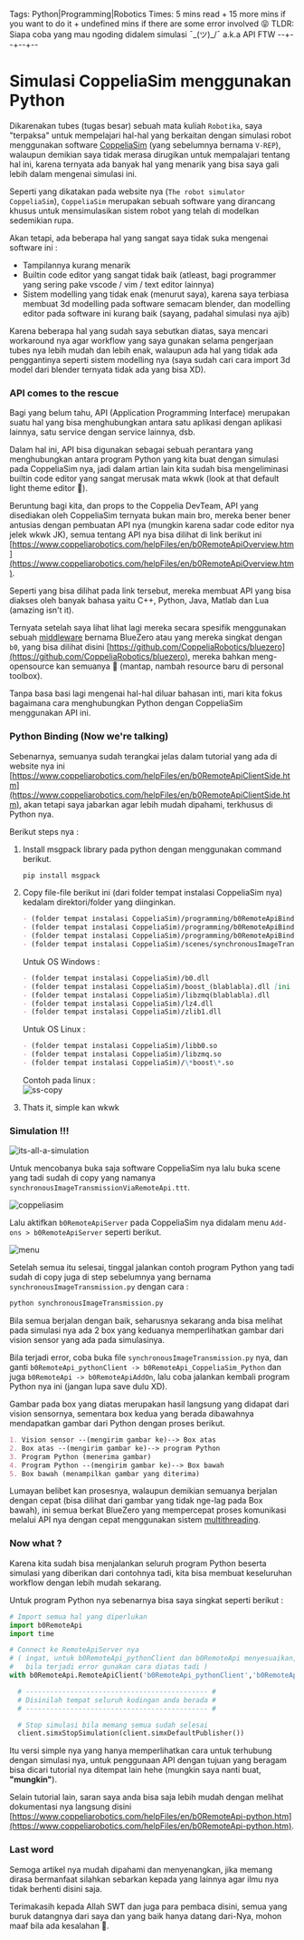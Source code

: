 Tags: Python|Programming|Robotics
Times: 5 mins read + 15 more mins if you want to do it + undefined mins if there are some error involved 😝
TLDR: Siapa coba yang mau ngoding didalem simulasi ¯\_(ツ)_/¯ a.k.a API FTW
--+--+--+--
# Simulasi CoppeliaSim menggunakan Python

Dikarenakan tubes (tugas besar) sebuah mata kuliah `Robotika`, saya "terpaksa" untuk mempelajari hal-hal yang berkaitan dengan simulasi robot menggunakan software [CoppeliaSim](https://www.coppeliarobotics.com/) (yang sebelumnya bernama `V-REP`), walaupun demikian saya tidak merasa dirugikan untuk mempalajari tentang hal ini, karena ternyata ada banyak hal yang menarik yang bisa saya gali lebih dalam mengenai simulasi ini.

Seperti yang dikatakan pada website nya (`The robot simulator CoppeliaSim`), `CoppeliaSim` merupakan sebuah software yang dirancang khusus untuk mensimulasikan sistem robot yang telah di modelkan sedemikian rupa.

Akan tetapi, ada beberapa hal yang sangat saya tidak suka mengenai software ini :  
- Tampilannya kurang menarik  
- Builtin code editor yang sangat tidak baik (atleast, bagi programmer yang sering pake vscode / vim / text editor lainnya)  
- Sistem modelling yang tidak enak (menurut saya), karena saya terbiasa membuat 3d modelling pada software semacam blender, dan modelling editor pada software ini kurang baik (sayang, padahal simulasi nya ajib)  

Karena beberapa hal yang sudah saya sebutkan diatas, saya mencari workaround nya agar workflow yang saya gunakan selama pengerjaan tubes nya lebih mudah dan lebih enak, walaupun ada hal yang tidak ada penggantinya seperti sistem modelling nya (saya sudah cari cara import 3d model dari blender ternyata tidak ada yang bisa XD).

### API comes to the rescue

Bagi yang belum tahu, API (Application Programming Interface) merupakan suatu hal yang bisa menghubungkan antara satu aplikasi dengan aplikasi lainnya, satu service dengan service lainnya, dsb.

Dalam hal ini, API bisa digunakan sebagai sebuah perantara yang menghubungkan antara program Python yang kita buat dengan simulasi pada CoppeliaSim nya, jadi dalam artian lain kita sudah bisa mengeliminasi builtin code editor yang sangat merusak mata wkwk (look at that default light theme editor 🤮).

Beruntung bagi kita, dan props to the Coppelia DevTeam, API yang disediakan oleh CoppeliaSim ternyata bukan main bro, mereka bener bener antusias dengan pembuatan API nya (mungkin karena sadar code editor nya jelek wkwk JK), semua tentang API nya bisa dilihat di link berikut ini [https://www.coppeliarobotics.com/helpFiles/en/b0RemoteApiOverview.htm](https://www.coppeliarobotics.com/helpFiles/en/b0RemoteApiOverview.htm).

Seperti yang bisa dilihat pada link tersebut, mereka membuat API yang bisa diakses oleh banyak bahasa yaitu C++, Python, Java, Matlab dan Lua (amazing isn't it).

Ternyata setelah saya lihat lihat lagi mereka secara spesifik menggunakan sebuah [middleware](https://en.wikipedia.org/wiki/Middleware) bernama BlueZero atau yang mereka singkat dengan `b0`, yang bisa dilihat disini [https://github.com/CoppeliaRobotics/bluezero](https://github.com/CoppeliaRobotics/bluezero), mereka bahkan meng-opensource kan semuanya 👏 (mantap, nambah resource baru di personal toolbox).

Tanpa basa basi lagi mengenai hal-hal diluar bahasan inti, mari kita fokus bagaimana cara menghubungkan Python dengan CoppeliaSim menggunakan API ini.

### Python Binding (Now we're talking)

Sebenarnya, semuanya sudah terangkai jelas dalam tutorial yang ada di website nya ini [https://www.coppeliarobotics.com/helpFiles/en/b0RemoteApiClientSide.htm](https://www.coppeliarobotics.com/helpFiles/en/b0RemoteApiClientSide.htm), akan tetapi saya jabarkan agar lebih mudah dipahami, terkhusus di Python nya.

Berikut steps nya :  

1. Install msgpack library pada python dengan menggunakan command berikut.  

   ```bash    
   pip install msgpack  
   ```  
   
2. Copy file-file berikut ini (dari folder tempat instalasi CoppeliaSim nya) kedalam direktori/folder yang diinginkan.

   ```md
   - (folder tempat instalasi CoppeliaSim)/programming/b0RemoteApiBindings/python/b0.py  
   - (folder tempat instalasi CoppeliaSim)/programming/b0RemoteApiBindings/python/b0RemoteApi.py  
   - (folder tempat instalasi CoppeliaSim)/programming/b0RemoteApiBindings/python/synchronousImageTransmission.py  
   - (folder tempat instalasi CoppeliaSim)/scenes/synchronousImageTransmissionViaRemoteApi.ttt   
   ```

   Untuk OS Windows :  

   ```md
   - (folder tempat instalasi CoppeliaSim)/b0.dll  
   - (folder tempat instalasi CoppeliaSim)/boost_(blablabla).dll [ini ada banyak, copy aja semua yang awalnya boost akhirnya .dll]  
   - (folder tempat instalasi CoppeliaSim)/libzmq(blablabla).dll  
   - (folder tempat instalasi CoppeliaSim)/lz4.dll  
   - (folder tempat instalasi CoppeliaSim)/zlib1.dll  
   ```

   Untuk OS Linux :  

   ```md
   - (folder tempat instalasi CoppeliaSim)/libb0.so  
   - (folder tempat instalasi CoppeliaSim)/libzmq.so  
   - (folder tempat instalasi CoppeliaSim)/\*boost\*.so  
   ```

   Contoh pada linux :  
   ![ss-copy](../pictures/site5/ss-copy.png)

3. Thats it, simple kan wkwk

### Simulation !!!

![its-all-a-simulation](https://media.giphy.com/media/hsg8aefseYKTk2QFkJ/giphy.gif)

Untuk mencobanya buka saja software CoppeliaSim nya lalu buka scene yang tadi sudah di copy yang namanya `synchronousImageTransmissionViaRemoteApi.ttt`.

![coppeliasim](../pictures/site5/ss-coppeliasim.png)

Lalu aktifkan `b0RemoteApiServer` pada CoppeliaSim nya didalam menu `Add-ons > b0RemoteApiServer` seperti berikut.

![menu](../pictures/site5/ss-menu.png)

Setelah semua itu selesai, tinggal jalankan contoh program Python yang tadi sudah di copy juga di step sebelumnya yang bernama `synchronousImageTransmission.py` dengan cara :
```bash
python synchronousImageTransmission.py  
```

Bila semua berjalan dengan baik, seharusnya sekarang anda bisa melihat pada simulasi nya ada 2 box yang keduanya memperlihatkan gambar dari vision sensor yang ada pada simulasinya.

Bila terjadi error, coba buka file `synchronousImageTransmission.py` nya, dan ganti `b0RemoteApi_pythonClient -> b0RemoteApi_CoppeliaSim_Python` dan juga `b0RemoteApi -> b0RemoteApiAddOn`, lalu coba jalankan kembali program Python nya ini (jangan lupa save dulu XD).

Gambar pada box yang diatas merupakan hasil langsung yang didapat dari vision sensornya, sementara box kedua yang berada dibawahnya mendapatkan gambar dari Python dengan proses berikut.

```md
1. Vision sensor --(mengirim gambar ke)--> Box atas
2. Box atas --(mengirim gambar ke)--> program Python
3. Program Python (menerima gambar)
4. Program Python --(mengirim gambar ke)--> Box bawah
5. Box bawah (menampilkan gambar yang diterima)
```

Lumayan belibet kan prosesnya, walaupun demikian semuanya berjalan dengan cepat (bisa dilihat dari gambar yang tidak nge-lag pada Box bawah), ini semua berkat BlueZero yang mempercepat proses komunikasi melalui API nya dengan cepat menggunakan sistem [multithreading](https://en.wikipedia.org/wiki/Multithreading_(computer_architecture)).

### Now what ?

Karena kita sudah bisa menjalankan seluruh program Python beserta simulasi yang diberikan dari contohnya tadi, kita bisa membuat keseluruhan workflow dengan lebih mudah sekarang.

Untuk program Python nya sebenarnya bisa saya singkat seperti berikut :
```Python
# Import semua hal yang diperlukan
import b0RemoteApi
import time

# Connect ke RemoteApiServer nya 
# ( ingat, untuk b0RemoteApi_pythonClient dan b0RemoteApi menyesuaikan, 
#   bila terjadi error gunakan cara diatas tadi )
with b0RemoteApi.RemoteApiClient('b0RemoteApi_pythonClient','b0RemoteApi') as client:

  # --------------------------------------------- #
  # Disinilah tempat seluruh kodingan anda berada #
  # --------------------------------------------- #

  # Stop simulasi bila memang semua sudah selesai
  client.simxStopSimulation(client.simxDefaultPublisher())
```

Itu versi simple nya yang hanya memperlihatkan cara untuk terhubung dengan simulasi nya, untuk penggunaan API dengan tujuan yang beragam bisa dicari tutorial nya ditempat lain hehe (mungkin saya nanti buat, **"mungkin"**).

Selain tutorial lain, saran saya anda bisa saja lebih mudah dengan melihat dokumentasi nya langsung disini [https://www.coppeliarobotics.com/helpFiles/en/b0RemoteApi-python.htm](https://www.coppeliarobotics.com/helpFiles/en/b0RemoteApi-python.htm). 

### Last word

Semoga artikel nya mudah dipahami dan menyenangkan, jika memang dirasa bermanfaat silahkan sebarkan kepada yang lainnya agar ilmu nya tidak berhenti disini saja.

Terimakasih kepada Allah SWT dan juga para pembaca disini, semua yang buruk datangnya dari saya dan yang baik hanya datang dari-Nya, mohon maaf bila ada kesalahan 🙏.